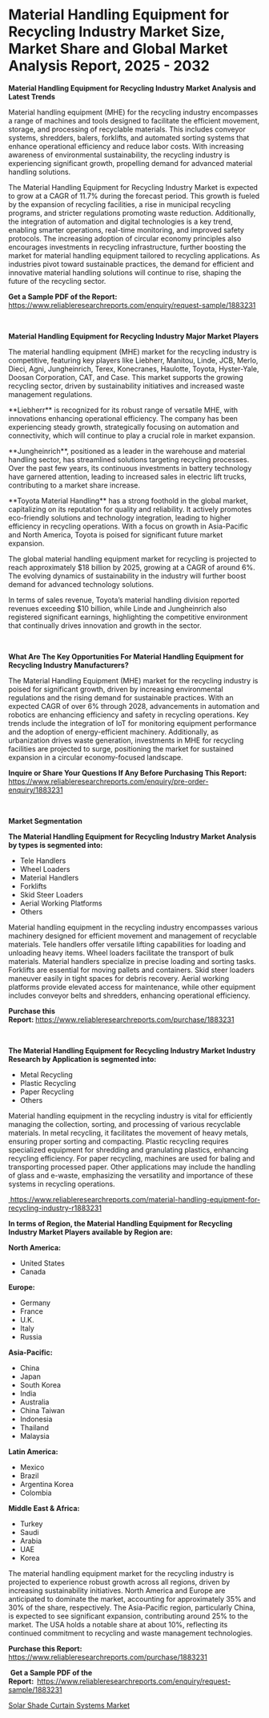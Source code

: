 <p><h1>Material Handling Equipment for Recycling Industry Market Size, Market Share and Global Market Analysis Report, 2025 - 2032</h1></p><p><strong>Material Handling Equipment for Recycling Industry Market Analysis and Latest Trends</strong></p>
<p><p>Material handling equipment (MHE) for the recycling industry encompasses a range of machines and tools designed to facilitate the efficient movement, storage, and processing of recyclable materials. This includes conveyor systems, shredders, balers, forklifts, and automated sorting systems that enhance operational efficiency and reduce labor costs. With increasing awareness of environmental sustainability, the recycling industry is experiencing significant growth, propelling demand for advanced material handling solutions.</p><p>The Material Handling Equipment for Recycling Industry Market is expected to grow at a CAGR of 11.7% during the forecast period. This growth is fueled by the expansion of recycling facilities, a rise in municipal recycling programs, and stricter regulations promoting waste reduction. Additionally, the integration of automation and digital technologies is a key trend, enabling smarter operations, real-time monitoring, and improved safety protocols. The increasing adoption of circular economy principles also encourages investments in recycling infrastructure, further boosting the market for material handling equipment tailored to recycling applications. As industries pivot toward sustainable practices, the demand for efficient and innovative material handling solutions will continue to rise, shaping the future of the recycling sector.</p></p>
<p><strong>Get a Sample PDF of the Report:&nbsp;</strong> <a href="https://www.reliableresearchreports.com/enquiry/request-sample/1883231?utm_campaign=2529&utm_medium=2&utm_source=Github&utm_content=ia&utm_term=01032025&utm_id=material-handling-equipment-for-recycling-industry">https://www.reliableresearchreports.com/enquiry/request-sample/1883231</a></p>
<p>&nbsp;</p>
<p><strong>Material Handling Equipment for Recycling Industry Major Market Players</strong></p>
<p><p>The material handling equipment (MHE) market for the recycling industry is competitive, featuring key players like Liebherr, Manitou, Linde, JCB, Merlo, Dieci, Agni, Jungheinrich, Terex, Konecranes, Haulotte, Toyota, Hyster-Yale, Doosan Corporation, CAT, and Case. This market supports the growing recycling sector, driven by sustainability initiatives and increased waste management regulations.</p><p>**Liebherr** is recognized for its robust range of versatile MHE, with innovations enhancing operational efficiency. The company has been experiencing steady growth, strategically focusing on automation and connectivity, which will continue to play a crucial role in market expansion.</p><p>**Jungheinrich**, positioned as a leader in the warehouse and material handling sector, has streamlined solutions targeting recycling processes. Over the past few years, its continuous investments in battery technology have garnered attention, leading to increased sales in electric lift trucks, contributing to a market share increase.</p><p>**Toyota Material Handling** has a strong foothold in the global market, capitalizing on its reputation for quality and reliability. It actively promotes eco-friendly solutions and technology integration, leading to higher efficiency in recycling operations. With a focus on growth in Asia-Pacific and North America, Toyota is poised for significant future market expansion.</p><p>The global material handling equipment market for recycling is projected to reach approximately $18 billion by 2025, growing at a CAGR of around 6%. The evolving dynamics of sustainability in the industry will further boost demand for advanced technology solutions.</p><p>In terms of sales revenue, Toyota’s material handling division reported revenues exceeding $10 billion, while Linde and Jungheinrich also registered significant earnings, highlighting the competitive environment that continually drives innovation and growth in the sector.</p></p>
<p>&nbsp;</p>
<p><strong>What Are The Key Opportunities For Material Handling Equipment for Recycling Industry Manufacturers?</strong></p>
<p><p>The Material Handling Equipment (MHE) market for the recycling industry is poised for significant growth, driven by increasing environmental regulations and the rising demand for sustainable practices. With an expected CAGR of over 6% through 2028, advancements in automation and robotics are enhancing efficiency and safety in recycling operations. Key trends include the integration of IoT for monitoring equipment performance and the adoption of energy-efficient machinery. Additionally, as urbanization drives waste generation, investments in MHE for recycling facilities are projected to surge, positioning the market for sustained expansion in a circular economy-focused landscape.</p></p>
<p><strong>Inquire or Share Your Questions If Any Before Purchasing This Report:</strong> <a href="https://www.reliableresearchreports.com/enquiry/pre-order-enquiry/1883231?utm_campaign=2529&utm_medium=2&utm_source=Github&utm_content=ia&utm_term=01032025&utm_id=material-handling-equipment-for-recycling-industry">https://www.reliableresearchreports.com/enquiry/pre-order-enquiry/1883231</a></p>
<p>&nbsp;</p>
<p><strong>Market Segmentation</strong></p>
<p><strong>The Material Handling Equipment for Recycling Industry Market Analysis by types is segmented into:</strong></p>
<p><ul><li>Tele Handlers</li><li>Wheel Loaders</li><li>Material Handlers</li><li>Forklifts</li><li>Skid Steer Loaders</li><li>Aerial Working Platforms</li><li>Others</li></ul></p>
<p><p>Material handling equipment in the recycling industry encompasses various machinery designed for efficient movement and management of recyclable materials. Tele handlers offer versatile lifting capabilities for loading and unloading heavy items. Wheel loaders facilitate the transport of bulk materials. Material handlers specialize in precise loading and sorting tasks. Forklifts are essential for moving pallets and containers. Skid steer loaders maneuver easily in tight spaces for debris recovery. Aerial working platforms provide elevated access for maintenance, while other equipment includes conveyor belts and shredders, enhancing operational efficiency.</p></p>
<p><strong>Purchase this Report:&nbsp;</strong><a href="https://www.reliableresearchreports.com/purchase/1883231?utm_campaign=2529&utm_medium=2&utm_source=Github&utm_content=ia&utm_term=01032025&utm_id=material-handling-equipment-for-recycling-industry">https://www.reliableresearchreports.com/purchase/1883231</a></p>
<p>&nbsp;</p>
<p><strong>The Material Handling Equipment for Recycling Industry Market Industry Research by Application is segmented into:</strong></p>
<p><ul><li>Metal Recycling</li><li>Plastic Recycling</li><li>Paper Recycling</li><li>Others</li></ul></p>
<p><p>Material handling equipment in the recycling industry is vital for efficiently managing the collection, sorting, and processing of various recyclable materials. In metal recycling, it facilitates the movement of heavy metals, ensuring proper sorting and compacting. Plastic recycling requires specialized equipment for shredding and granulating plastics, enhancing recycling efficiency. For paper recycling, machines are used for baling and transporting processed paper. Other applications may include the handling of glass and e-waste, emphasizing the versatility and importance of these systems in recycling operations.</p></p>
<p><a href="https://www.reliableresearchreports.com/material-handling-equipment-for-recycling-industry-r1883231?utm_campaign=2529&utm_medium=2&utm_source=Github&utm_content=ia&utm_term=01032025&utm_id=material-handling-equipment-for-recycling-industry">&nbsp;https://www.reliableresearchreports.com/material-handling-equipment-for-recycling-industry-r1883231</a></p>
<p><strong>In terms of Region, the Material Handling Equipment for Recycling Industry Market Players available by Region are:</strong></p>
<p>
    <p> <strong> North America: </strong>
        <ul>
            <li>United States</li>
            <li>Canada</li>
        </ul>
        </p> 
    <p> <strong> Europe: </strong>
        <ul>
            <li>Germany</li>
            <li>France</li>
            <li>U.K.</li>
            <li>Italy</li>
            <li>Russia</li>
        </ul>
        </p> 
    <p> <strong> Asia-Pacific: </strong>
        <ul>
            <li>China</li>
            <li>Japan</li>
            <li>South Korea</li>
            <li>India</li>
            <li>Australia</li>
            <li>China Taiwan</li>
            <li>Indonesia</li>
            <li>Thailand</li>
            <li>Malaysia</li>
        </ul>
        </p> 
    <p> <strong> Latin America: </strong>
        <ul>
            <li>Mexico</li>
            <li>Brazil</li>
            <li>Argentina Korea</li>
            <li>Colombia</li>
        </ul>
        </p> 
    <p> <strong> Middle East & Africa: </strong>
        <ul>
            <li>Turkey</li>
            <li>Saudi</li>
            <li>Arabia</li>
            <li>UAE</li>
            <li>Korea</li>
        </ul>
    </p>
    </p>
<p><p>The material handling equipment market for the recycling industry is projected to experience robust growth across all regions, driven by increasing sustainability initiatives. North America and Europe are anticipated to dominate the market, accounting for approximately 35% and 30% of the share, respectively. The Asia-Pacific region, particularly China, is expected to see significant expansion, contributing around 25% to the market. The USA holds a notable share at about 10%, reflecting its continued commitment to recycling and waste management technologies.</p></p>
<p><strong>Purchase this Report: </strong><a href="https://www.reliableresearchreports.com/purchase/1883231?utm_campaign=2529&utm_medium=2&utm_source=Github&utm_content=ia&utm_term=01032025&utm_id=material-handling-equipment-for-recycling-industry">https://www.reliableresearchreports.com/purchase/1883231</a></p>
<p>&nbsp;<strong>Get a Sample PDF of the Report:&nbsp;&nbsp;</strong><a href="https://www.reliableresearchreports.com/enquiry/request-sample/1883231?utm_campaign=2529&utm_medium=2&utm_source=Github&utm_content=ia&utm_term=01032025&utm_id=material-handling-equipment-for-recycling-industry">https://www.reliableresearchreports.com/enquiry/request-sample/1883231</a></p>
<p><strong></strong></p>
<p><p><a href="https://github.com/akaalahk/Market-Research-Report-List-1/blob/main/solar-shade-curtain-systems-market.md?utm_campaign=2529&utm_medium=2&utm_source=Github&utm_content=ia&utm_term=01032025&utm_id=material-handling-equipment-for-recycling-industry">Solar Shade Curtain Systems Market</a></p></p>